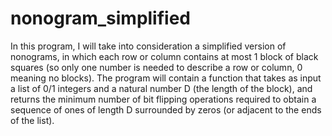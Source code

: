 # nonogram_simplified
In this program, I will take into consideration a simplified version of nonograms, in which each row or column contains at most 1 block of black squares (so only one number is needed to describe a row or column, 0 meaning no blocks). The program will contain a function that takes as input a list of 0/1 integers and a natural number D (the length of the block), and returns the minimum number of bit flipping operations required to obtain a sequence of ones of length D surrounded by zeros (or adjacent to the ends of the list).
